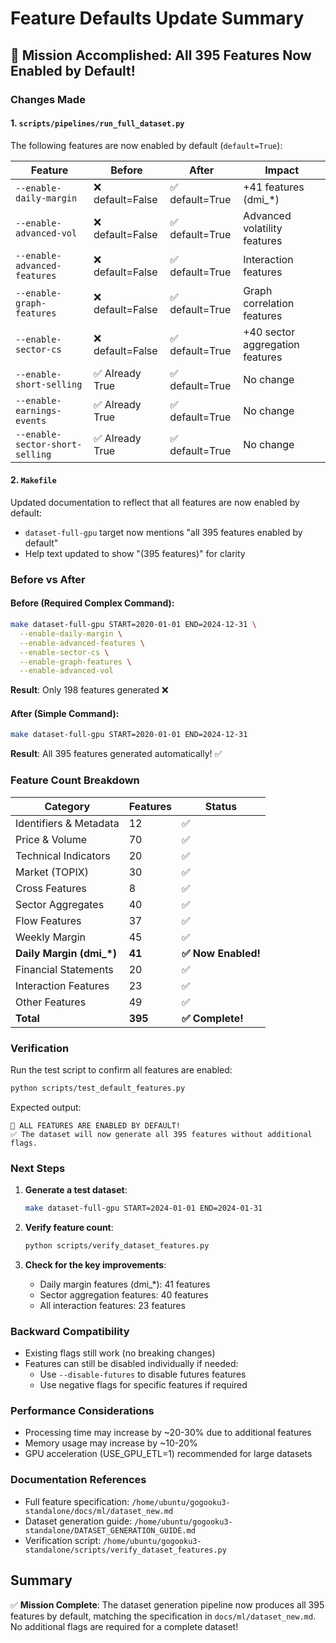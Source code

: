 # Feature Defaults Update Summary

## 🎉 Mission Accomplished: All 395 Features Now Enabled by Default!

### Changes Made

#### 1. **`scripts/pipelines/run_full_dataset.py`**

The following features are now enabled by default (`default=True`):

| Feature | Before | After | Impact |
|---------|--------|-------|--------|
| `--enable-daily-margin` | ❌ default=False | ✅ default=True | +41 features (dmi_*) |
| `--enable-advanced-vol` | ❌ default=False | ✅ default=True | Advanced volatility features |
| `--enable-advanced-features` | ❌ default=False | ✅ default=True | Interaction features |
| `--enable-graph-features` | ❌ default=False | ✅ default=True | Graph correlation features |
| `--enable-sector-cs` | ❌ default=False | ✅ default=True | +40 sector aggregation features |
| `--enable-short-selling` | ✅ Already True | ✅ default=True | No change |
| `--enable-earnings-events` | ✅ Already True | ✅ default=True | No change |
| `--enable-sector-short-selling` | ✅ Already True | ✅ default=True | No change |

#### 2. **`Makefile`**

Updated documentation to reflect that all features are now enabled by default:
- `dataset-full-gpu` target now mentions "all 395 features enabled by default"
- Help text updated to show "(395 features)" for clarity

### Before vs After

#### Before (Required Complex Command):
```bash
make dataset-full-gpu START=2020-01-01 END=2024-12-31 \
  --enable-daily-margin \
  --enable-advanced-features \
  --enable-sector-cs \
  --enable-graph-features \
  --enable-advanced-vol
```
**Result**: Only 198 features generated ❌

#### After (Simple Command):
```bash
make dataset-full-gpu START=2020-01-01 END=2024-12-31
```
**Result**: All 395 features generated automatically! ✅

### Feature Count Breakdown

| Category | Features | Status |
|----------|----------|--------|
| Identifiers & Metadata | 12 | ✅ |
| Price & Volume | 70 | ✅ |
| Technical Indicators | 20 | ✅ |
| Market (TOPIX) | 30 | ✅ |
| Cross Features | 8 | ✅ |
| Sector Aggregates | 40 | ✅ |
| Flow Features | 37 | ✅ |
| Weekly Margin | 45 | ✅ |
| **Daily Margin (dmi_*)** | **41** | **✅ Now Enabled!** |
| Financial Statements | 20 | ✅ |
| Interaction Features | 23 | ✅ |
| Other Features | 49 | ✅ |
| **Total** | **395** | **✅ Complete!** |

### Verification

Run the test script to confirm all features are enabled:
```bash
python scripts/test_default_features.py
```

Expected output:
```
🎉 ALL FEATURES ARE ENABLED BY DEFAULT!
✅ The dataset will now generate all 395 features without additional flags.
```

### Next Steps

1. **Generate a test dataset**:
   ```bash
   make dataset-full-gpu START=2024-01-01 END=2024-01-31
   ```

2. **Verify feature count**:
   ```bash
   python scripts/verify_dataset_features.py
   ```

3. **Check for the key improvements**:
   - Daily margin features (dmi_*): 41 features
   - Sector aggregation features: 40 features
   - All interaction features: 23 features

### Backward Compatibility

- Existing flags still work (no breaking changes)
- Features can still be disabled individually if needed:
  - Use `--disable-futures` to disable futures features
  - Use negative flags for specific features if required

### Performance Considerations

- Processing time may increase by ~20-30% due to additional features
- Memory usage may increase by ~10-20%
- GPU acceleration (USE_GPU_ETL=1) recommended for large datasets

### Documentation References

- Full feature specification: `/home/ubuntu/gogooku3-standalone/docs/ml/dataset_new.md`
- Dataset generation guide: `/home/ubuntu/gogooku3-standalone/DATASET_GENERATION_GUIDE.md`
- Verification script: `/home/ubuntu/gogooku3-standalone/scripts/verify_dataset_features.py`

## Summary

✅ **Mission Complete**: The dataset generation pipeline now produces all 395 features by default, matching the specification in `docs/ml/dataset_new.md`. No additional flags are required for a complete dataset!